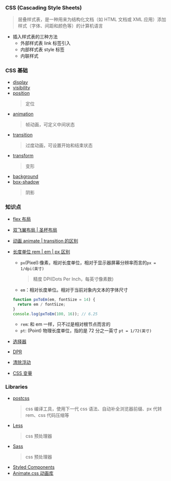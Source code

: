 ### CSS (Cascading Style Sheets)

> 层叠样式表，是一种用来为结构化文档（如 HTML 文档或 XML 应用）添加样式（字体、间距和颜色等）的计算机语言

- 插入样式表的三种方法
  - 外部样式表 link 标签引入
  - 内部样式表 style 标签
  - 内联样式

### CSS 基础

- [display](./display/index.md)
- [visibility]()
- [position](./postion/index.md)
  > 定位
- [animation]()
  > 帧动画，可定义中间状态
- [transition]()
  > 过度动画，可设置开始和结束状态
- [transform]()
  > 变形
- [background]()
- [box-shadow]()
  > 阴影

### 知识点

- [flex 布局](./Flex/index.md)
- [双飞翼布局 | 圣杯布局]()
- [动画 animate | transition 的区别]()
- [长度单位 rem | em | px 区别]()

  - `px`(Pixel):像素，相对长度单位，相对于显示器屏幕分辨率而言的`px = 1/dpi(英寸)`
    > 精度 DPI(Dots Per Inch，每英寸像素数)
  - `em`：相对长度单位。相对于当前对象内文本的字体尺寸

  ```js
  function pxToEm(em, fontSize = 14) {
    return em / fontSize;
  }
  console.log(pxToEm(100, 16)); // 6.25
  ```

  - `rem`: 和 em 一样，只不过是相对根节点而言的
  - `pt`: (Point) 物理长度单位，指的是 72 分之一英寸 `pt = 1/72(英寸)`

- [选择器](https://www.runoob.com/cssref/css-selectors.html)
- [DPR]()
- [清除浮动]()
- [CSS 变量]()

### Libraries

- [postcss]()
  > css 编译工具，使用下一代 css 语法、自动补全浏览器前缀、px 代转 rem、css 代码压缩等
- [Less]()
  > css 预处理器
- [Sass]()
  > css 预处理器
- [Styled Components]()
- [Animate.css 动画库](https://www.jq22.com/yanshi819)
